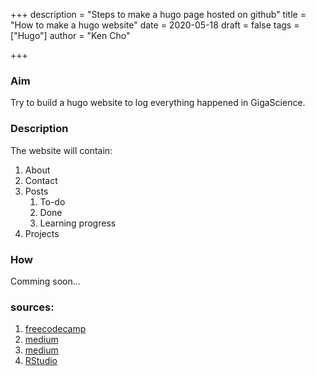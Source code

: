 +++
description = "Steps to make a hugo page hosted on github"
title = "How to make a hugo website"
date = 2020-05-18
draft = false
tags = ["Hugo"]
author = "Ken Cho"

+++
### Aim
Try to build a hugo website to log everything happened in GigaScience.  

### Description
The website will contain:
1. About
2. Contact
3. Posts
    1. To-do  
    2. Done
    3. Learning progress
4. Projects

### How 
Comming soon...

### sources:  
1. [freecodecamp](https://www.freecodecamp.org/news/your-first-hugo-blog-a-practical-guide/)
2. [medium](https://medium.com/@chswei/%E5%9C%A8-github-%E9%83%A8%E7%BD%B2-hugo-%E9%9D%9C%E6%85%8B%E7%B6%B2%E7%AB%99-9c40682dfe40)
3. [medium](https://levelup.gitconnected.com/build-a-personal-website-with-github-pages-and-hugo-6c68592204c7)
4. [RStudio](https://towardsdatascience.com/get-your-own-website-online-in-four-steps-adef65abe8bd)



